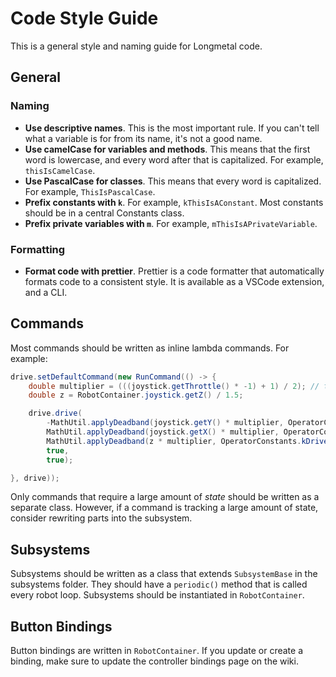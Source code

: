 # Code Style Guide

This is a general style and naming guide for Longmetal code.

## General

### Naming

- **Use descriptive names**. This is the most important rule. If you can't tell what a variable is for from its name, it's not a good name.
- **Use camelCase for variables and methods**. This means that the first word is lowercase, and every word after that is capitalized. For example, `thisIsCamelCase`.
- **Use PascalCase for classes**. This means that every word is capitalized. For example, `ThisIsPascalCase`.
- **Prefix constants with `k`**. For example, `kThisIsAConstant`. Most constants should be in a central Constants class.
- **Prefix private variables with `m`**. For example, `mThisIsAPrivateVariable`.

### Formatting
- **Format code with prettier**. Prettier is a code formatter that automatically formats code to a consistent style. It is available as a VSCode extension, and a CLI.

## Commands
Most commands should be written as inline lambda commands. For example:
```java
drive.setDefaultCommand(new RunCommand(() -> {
    double multiplier = (((joystick.getThrottle() * -1) + 1) / 2); // turbo mode
    double z = RobotContainer.joystick.getZ() / 1.5;

    drive.drive(
        -MathUtil.applyDeadband(joystick.getY() * multiplier, OperatorConstants.kDriveDeadband),
        MathUtil.applyDeadband(joystick.getX() * multiplier, OperatorConstants.kDriveDeadband),
        MathUtil.applyDeadband(z * multiplier, OperatorConstants.kDriveDeadband),
        true,
        true);

}, drive));
```
Only commands that require a large amount of *state* should be written as a separate class. However, if a command is tracking a large amount of state, consider rewriting parts into the subsystem.

## Subsystems
Subsystems should be written as a class that extends `SubsystemBase` in the subsystems folder. They should have a `periodic()` method that is called every robot loop. Subsystems should be instantiated in `RobotContainer`. 

## Button Bindings
Button bindings are written in `RobotContainer`. If you update or create a binding, make sure to update the controller bindings page on the wiki.